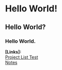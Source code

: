 # Hello World!  
## Hello World?  
### Hello World.  


**\[Links\]:**  
[Project List Test](ProjectList.md)  
[Notes](Notes.md)
